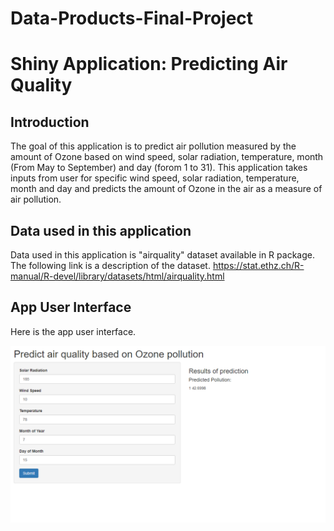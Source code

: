 # Data-Products-Final-Project
# Shiny Application: Predicting Air Quality
## Introduction
The goal of this application is to predict air pollution measured by the amount of Ozone based on wind speed, solar radiation, temperature, month (From May to September) and day (forom 1 to 31). This application takes inputs from user for specific wind speed, solar radiation, temperature, month and day and predicts the amount of Ozone in the air as a measure of air pollution.  



## Data used in this application
Data used in this application is "airquality" dataset available in R package. The following link is a description of the dataset.
<https://stat.ethz.ch/R-manual/R-devel/library/datasets/html/airquality.html>


## App User Interface
Here is the app user interface.

![App User Interface](https://github.com/Morteza53/Data-Products-Final-Project/blob/master/App-Shiny-Morteza.png)


